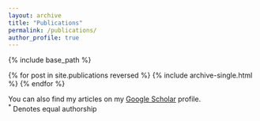 ```yaml
---
layout: archive
title: "Publications"
permalink: /publications/
author_profile: true
---
```



{% include base_path %}

{% for post in site.publications reversed %}
  {% include archive-single.html %}
{% endfor %}


You can also find my articles on my <a href="https://scholar.google.com/citations?user=xHLDaNsAAAAJ&hl=en"> Google Scholar</a> profile.<br>
<sup>*</sup> Denotes equal authorship
